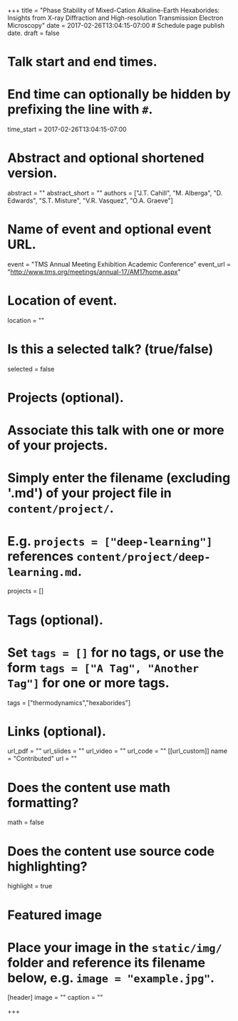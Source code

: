 +++
title = "Phase Stability of Mixed-Cation Alkaline-Earth Hexaborides: Insights from X-ray Diffraction and High-resolution Transmission Electron Microscopy"
date = 2017-02-26T13:04:15-07:00  # Schedule page publish date.
draft = false

# Talk start and end times.
#   End time can optionally be hidden by prefixing the line with `#`.
time_start = 2017-02-26T13:04:15-07:00


# Abstract and optional shortened version.
abstract = ""
abstract_short = ""
authors = ["J.T. Cahill", "M. Alberga", "D. Edwards", "S.T. Misture", "V.R. Vasquez", "O.A. Graeve"]
# Name of event and optional event URL.
event = "TMS Annual Meeting Exhibition Academic Conference"
event_url = "http://www.tms.org/meetings/annual-17/AM17home.aspx"

# Location of event.
location = ""

# Is this a selected talk? (true/false)
selected = false

# Projects (optional).
#   Associate this talk with one or more of your projects.
#   Simply enter the filename (excluding '.md') of your project file in `content/project/`.
#   E.g. `projects = ["deep-learning"]` references `content/project/deep-learning.md`.
projects = []

# Tags (optional).
#   Set `tags = []` for no tags, or use the form `tags = ["A Tag", "Another Tag"]` for one or more tags.
tags = ["thermodynamics","hexaborides"]

# Links (optional).
url_pdf = ""
url_slides = ""
url_video = ""
url_code = ""
[[url_custom]]
    name = "Contributed"
    url = ""

# Does the content use math formatting?
math = false

# Does the content use source code highlighting?
highlight = true

# Featured image
# Place your image in the `static/img/` folder and reference its filename below, e.g. `image = "example.jpg"`.
[header]
image = ""
caption = ""

+++
